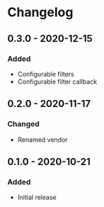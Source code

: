 # Changelog

## 0.3.0 - 2020-12-15

### Added
- Configurable filters
- Configurable filter callback

## 0.2.0 - 2020-11-17

### Changed
- Renamed vendor

## 0.1.0 - 2020-10-21

### Added
- Initial release
